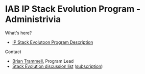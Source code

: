 # IAB IP Stack Evolution Program - Administrivia

What's here?

- [IP Stack Evolutoon Program Description](https://github.com/stackevo/administrivia/blob/master/program-description.md)

Contact

- [Brian Trammell](mailto:ietf@trammell.ch), Program Lead
- [Stack Evolution discussion list](mailto:stackevo-discuss@iab.org) ([subscription](https://www.iab.org/mailman/listinfo/stackevo-discuss))
